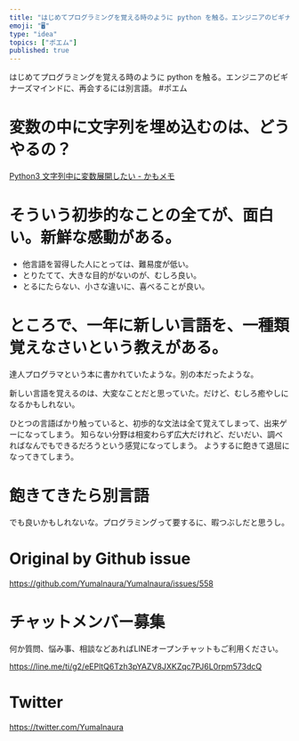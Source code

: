 ```yaml
---
title: "はじめてプログラミングを覚える時のように python を触る。エンジニアのビギナーズマインドに、再会するには別言語。 #ポエム"
emoji: "🖥"
type: "idea"
topics: ["ポエム"]
published: true
---
```


はじめてプログラミングを覚える時のように python を触る。エンジニアのビギナーズマインドに、再会するには別言語。 #ポエム

# 変数の中に文字列を埋め込むのは、どうやるの？

[Python3 文字列中に変数展開したい - かもメモ](https://chaika.hatenablog.com/entry/2018/08/16/090000)

# そういう初歩的なことの全てが、面白い。新鮮な感動がある。

- 他言語を習得した人にとっては、難易度が低い。
- とりたてて、大きな目的がないのが、むしろ良い。
- とるにたらない、小さな違いに、喜べることが良い。

# ところで、一年に新しい言語を、一種類覚えなさいという教えがある。

達人プログラマという本に書かれていたような。別の本だったような。

新しい言語を覚えるのは、大変なことだと思っていた。だけど、むしろ癒やしになるかもしれない。

ひとつの言語ばかり触っていると、初歩的な文法は全て覚えてしまって、出来ゲーになってしまう。
知らない分野は相変わらず広大だけれど、だいだい、調べればなんでもできるだろうという感覚になってしまう。
ようするに飽きて退屈になってきてしまう。

# 飽きてきたら別言語

でも良いかもしれないな。プログラミングって要するに、暇つぶしだと思うし。

# Original by Github issue

https://github.com/YumaInaura/YumaInaura/issues/558








<!-- Update From Qiita API -->

# チャットメンバー募集


何か質問、悩み事、相談などあればLINEオープンチャットもご利用ください。

https://line.me/ti/g2/eEPltQ6Tzh3pYAZV8JXKZqc7PJ6L0rpm573dcQ





# Twitter


https://twitter.com/YumaInaura


<!-- Update From Qiita API -->


